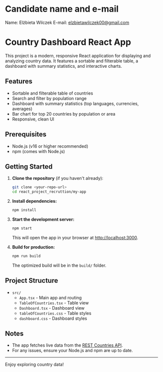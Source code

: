 # Candidate name and e-mail

Name: Elżbieta Wilczek
E-mail: elzbietawilczek00@gmail.com

# Country Dashboard React App

This project is a modern, responsive React application for displaying and analyzing country data. It features a sortable and filterable table, a dashboard with summary statistics, and interactive charts.

## Features

- Sortable and filterable table of countries
- Search and filter by population range
- Dashboard with summary statistics (top languages, currencies, averages)
- Bar chart for top 20 countries by population or area
- Responsive, clean UI

## Prerequisites

- Node.js (v16 or higher recommended)
- npm (comes with Node.js)

## Getting Started

1. **Clone the repository** (if you haven't already):

   ```sh
   git clone <your-repo-url>
   cd react_project_recruttion/my-app
   ```

2. **Install dependencies:**

   ```sh
   npm install
   ```

3. **Start the development server:**

   ```sh
   npm start
   ```

   This will open the app in your browser at [http://localhost:3000](http://localhost:3000).

4. **Build for production:**
   ```sh
   npm run build
   ```
   The optimized build will be in the `build/` folder.

## Project Structure

- `src/`
  - `App.tsx` - Main app and routing
  - `TableOfCountries.tsx` - Table view
  - `Dashboard.tsx` - Dashboard view
  - `tableOfCountries.css` - Table styles
  - `dashboard.css` - Dashboard styles

## Notes

- The app fetches live data from the [REST Countries API](https://restcountries.com/).
- For any issues, ensure your Node.js and npm are up to date.

---

Enjoy exploring country data!
